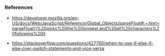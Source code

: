 

### References

- https://developer.mozilla.org/en-US/docs/Web/JavaScript/Reference/Global_Objects/parseFloat#:~:text=parseFloat()%20picks%20the%20longest,and%20all%20characters%20following%20it.

- https://stackoverflow.com/questions/427760/when-to-use-if-else-if-else-over-switch-statements-and-vice-versa